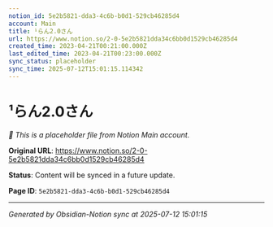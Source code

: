 ```yaml
---
notion_id: 5e2b5821-dda3-4c6b-b0d1-529cb46285d4
account: Main
title: ¹らん2.0さん
url: https://www.notion.so/2-0-5e2b5821dda34c6bb0d1529cb46285d4
created_time: 2023-04-21T00:21:00.000Z
last_edited_time: 2023-04-21T00:23:00.000Z
sync_status: placeholder
sync_time: 2025-07-12T15:01:15.114342
---
```


# ¹らん2.0さん

*🔄 This is a placeholder file from Notion Main account.*

**Original URL**: https://www.notion.so/2-0-5e2b5821dda34c6bb0d1529cb46285d4

**Status**: Content will be synced in a future update.

**Page ID**: `5e2b5821-dda3-4c6b-b0d1-529cb46285d4`

---

*Generated by Obsidian-Notion sync at 2025-07-12 15:01:15*
